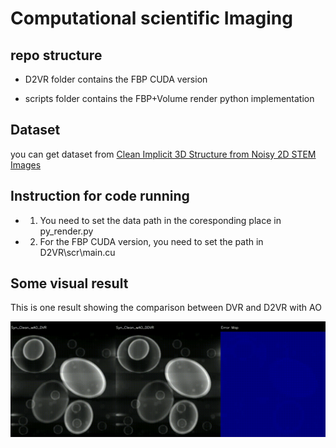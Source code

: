 # Computational scientific Imaging

## repo structure

- D2VR folder contains the FBP CUDA version

- scripts folder contains the FBP+Volume render python implementation


## Dataset 

you can get dataset from [Clean Implicit 3D Structure from Noisy 2D STEM Images](https://github.com/HannahKniesel/Implicit-Electron-Tomography)

## Instruction for code running

- 1. You need to set the data path in the coresponding place in py_render.py

- 2. For the FBP CUDA version, you need to set the path in D2VR\scr\main.cu

## Some visual result

This is one result showing the comparison between DVR and D2VR with AO

![Comparison](./assets/comparison_with_error.gif "Magic Gardens")
